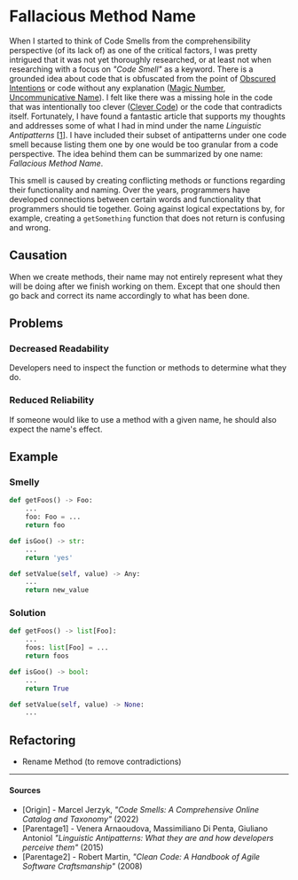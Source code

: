 # Fallacious Method Name

When I started to think of Code Smells from the comprehensibility perspective (of its lack of) as one of the critical factors, I was pretty intrigued that it was not yet thoroughly researched, or at least not when researching with a focus on _"Code Smell"_ as a keyword. There is a grounded idea about code that is obfuscated from the point of [Obscured Intentions](./obscured-intent.md) or code without any explanation ([Magic Number](./magic-number.md), [Uncommunicative Name](./uncommunicative-name.md)). I felt like there was a missing hole in the code that was intentionally too clever ([Clever Code](./clever-code.md)) or the code that contradicts itself. Fortunately, I have found a fantastic article that supports my thoughts and addresses some of what I had in mind under the name _Linguistic Antipatterns_ [[1](#sources)]. I have included their subset of antipatterns under one code smell because listing them one by one would be too granular from a code perspective. The idea behind them can be summarized by one name: _Fallacious Method Name_.

This smell is caused by creating conflicting methods or functions regarding  their functionality and naming. Over the years, programmers have developed connections between certain words and functionality that programmers should tie together. Going against logical expectations by, for example, creating a `getSomething` function that does not return is confusing and wrong.

## Causation

When we create methods, their name may not entirely represent what they will be doing after we finish working on them. Except that one should then go back and correct its name accordingly to what has been done.

## Problems

### **Decreased Readability**

Developers need to inspect the function or methods to determine what they do.

### **Reduced Reliability**

If someone would like to use a method with a given name, he should also expect the name's effect.

## Example



### Smelly

```py
def getFoos() -> Foo:
    ...
    foo: Foo = ...
    return foo

def isGoo() -> str:
    ...
    return 'yes'

def setValue(self, value) -> Any:
    ...
    return new_value
```

### Solution

```py
def getFoos() -> list[Foo]:
    ...
    foos: list[Foo] = ...
    return foos

def isGoo() -> bool:
    ...
    return True

def setValue(self, value) -> None:
    ...
```



## Refactoring

- Rename Method (to remove contradictions)

---

#### Sources

- [Origin] - Marcel Jerzyk, _"Code Smells: A Comprehensive Online Catalog and Taxonomy"_ (2022)
- [Parentage1] - Venera Arnaoudova, Massimiliano Di Penta, Giuliano Antoniol _"Linguistic Antipatterns: What they are and how developers perceive them"_ (2015)
- [Parentage2] - Robert Martin, _"Clean Code: A Handbook of Agile Software Craftsmanship"_ (2008)
